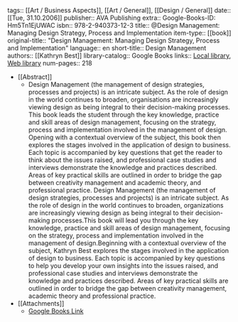 tags:: [[Art / Business Aspects]], [[Art / General]], [[Design / General]]
date:: [[Tue, 31.10.2006]]
publisher:: AVA Publishing
extra:: Google-Books-ID: Hm5Tn1EjUWAC
isbn:: 978-2-940373-12-3
title:: @Design Management: Managing Design Strategy, Process and Implementation
item-type:: [[book]]
original-title:: "Design Management: Managing Design Strategy, Process and Implementation"
language:: en
short-title:: Design Management
authors:: [[Kathryn Best]]
library-catalog:: Google Books
links:: [Local library](zotero://select/library/items/CPQ694Z7), [Web library](https://www.zotero.org/users/6520516/items/CPQ694Z7)
num-pages:: 218

- [[Abstract]]
	- Design Management (the management of design strategies, processes and projects) is an intricate subject. As the role of design in the world continues to broaden, organisations are increasingly viewing design as being integral to their decision-making processes. This book leads the student through the key knowledge, practice and skill areas of design management, focusing on the strategy, process and implementation involved in the management of design. Opening with a contextual overview of the subject, this book then explores the stages involved in the application of design to business. Each topic is accompanied by key questions that get the reader to think about the issues raised, and professional case studies and interviews demonstrate the knowledge and practices described. Areas of key practical skills are outlined in order to bridge the gap between creativity management and academic theory, and professional practice. Design Management (the management of design strategies, processes and projects) is an intricate subject. As the role of design in the world continues to broaden, organizations are increasingly viewing design as being integral to their decision-making processes.This book will lead you through the key knowledge, practice and skill areas of design management, focusing on the strategy, process and implementation involved in the management of design.Beginning with a contextual overview of the subject, Kathryn Best explores the stages involved in the application of design to business. Each topic is accompanied by key questions to help you develop your own insights into the issues raised, and professional case studies and interviews demonstrate the knowledge and practices described. Areas of key practical skills are outlined in order to bridge the gap between creativity management, academic theory and professional practice.
- [[Attachments]]
	- [Google Books Link](https://books.google.ru/books?id=Hm5Tn1EjUWAC)